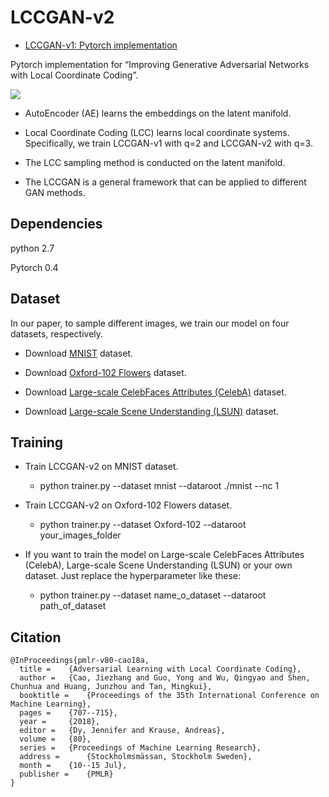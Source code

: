 ﻿# LCCGAN-v2

* [LCCGAN-v1: Pytorch implementation][1]

Pytorch implementation for “Improving Generative Adversarial Networks with Local Coordinate Coding”.

![][2]

* AutoEncoder (AE) learns the embeddings on the latent manifold.

* Local Coordinate Coding (LCC) learns local coordinate systems. Specifically, we train LCCGAN-v1 with q=2 and LCCGAN-v2 with q=3.

* The LCC sampling method is conducted on the latent manifold.

* The LCCGAN is a general framework that can be applied to different GAN methods.

## Dependencies

python 2.7

Pytorch 0.4

## Dataset

In our paper, to sample different images, we train our model on four datasets, respectively.

* Download [MNIST][3] dataset.

* Download [Oxford-102 Flowers][4] dataset.

* Download [Large-scale CelebFaces Attributes (CelebA)][5] dataset.

* Download [Large-scale Scene Understanding (LSUN)][6] dataset.

## Training

* Train LCCGAN-v2 on MNIST dataset.

    * python trainer.py --dataset mnist --dataroot ./mnist --nc 1

* Train LCCGAN-v2 on Oxford-102 Flowers dataset.

    * python trainer.py --dataset Oxford-102 --dataroot your_images_folder

* If you want to train the model on Large-scale CelebFaces Attributes (CelebA), Large-scale Scene Understanding (LSUN) or your own dataset. Just replace the hyperparameter like these:

    * python trainer.py --dataset name_o_dataset --dataroot path_of_dataset

## Citation


    @InProceedings{pmlr-v80-cao18a,
      title = 	 {Adversarial Learning with Local Coordinate Coding},
      author = 	 {Cao, Jiezhang and Guo, Yong and Wu, Qingyao and Shen, Chunhua and Huang, Junzhou and Tan, Mingkui},
      booktitle = 	 {Proceedings of the 35th International Conference on Machine Learning},
      pages = 	 {707--715},
      year = 	 {2018},
      editor = 	 {Dy, Jennifer and Krause, Andreas},
      volume = 	 {80},
      series = 	 {Proceedings of Machine Learning Research},
      address = 	 {Stockholmsmässan, Stockholm Sweden},
      month = 	 {10--15 Jul},
      publisher = 	 {PMLR}
    }





  [1]: https://github.com/guoyongcs/LCCGAN
  [2]: https://github.com/SCUTjinchengli/LCCGAN-v2/blob/master/images/architecture.jpg
  [3]: http://yann.lecun.com/exdb/mnist/index.html
  [4]: http://www.robots.ox.ac.uk/~vgg/data/flowers/102/
  [5]: http://mmlab.ie.cuhk.edu.hk/projects/CelebA.html
  [6]: https://www.yf.io/p/lsun